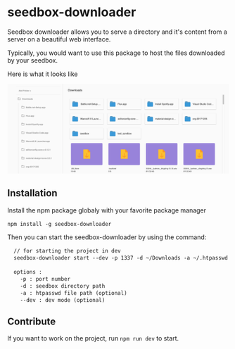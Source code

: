 # seedbox-downloader

Seedbox downloader allows you to serve a directory and it's content from a server on a beautiful web interface.

Typically, you would want to use this package to host the files downloaded by your seedbox.

Here is what it looks like

![seedbox-downloader_preview](https://raw.githubusercontent.com/Fanghornn/seedbox-downloader/master/seedbox-downloader-preview.png)

## Installation

Install the npm package globaly with your favorite package manager

```
npm install -g seedbox-downloader
```

Then you can start the seedbox-downloader by using the command:

```
  // for starting the project in dev
  seedbox-downloader start --dev -p 1337 -d ~/Downloads -a ~/.htpasswd

  options :
    -p : port number
    -d : seedbox directory path
    -a : htpasswd file path (optional)
    --dev : dev mode (optional)
```

## Contribute

  If you want to work on the project, run `npm run dev` to start.
